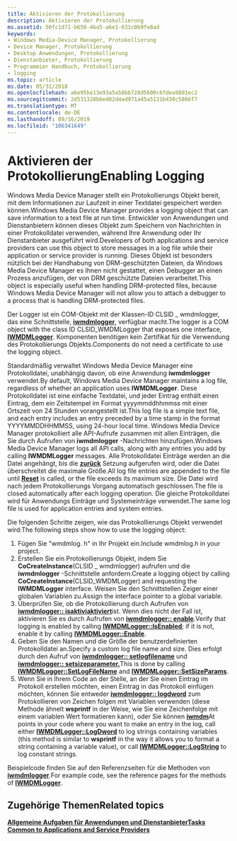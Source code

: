 ```yaml
---
title: Aktivieren der Protokollierung
description: Aktivieren der Protokollierung
ms.assetid: 50fc1d71-b650-4ba5-a6e1-631c0b9fe8ad
keywords:
- Windows Media-Device Manager, Protokollierung
- Device Manager, Protokollierung
- Desktop Anwendungen, Protokollierung
- Dienstanbieter, Protokollierung
- Programmier Handbuch, Protokollierung
- logging
ms.topic: article
ms.date: 05/31/2018
ms.openlocfilehash: a6e95be13e93a5a58bb728d5600c6fdea9801ec2
ms.sourcegitcommit: 2d531328b6ed82d4ad971a45a5131b430c5866f7
ms.translationtype: MT
ms.contentlocale: de-DE
ms.lasthandoff: 09/16/2019
ms.locfileid: "106341649"
---
```

# <a name="enabling-logging"></a><span data-ttu-id="f2f31-109">Aktivieren der Protokollierung</span><span class="sxs-lookup"><span data-stu-id="f2f31-109">Enabling Logging</span></span>

<span data-ttu-id="f2f31-110">Windows Media Device Manager stellt ein Protokollierungs Objekt bereit, mit dem Informationen zur Laufzeit in einer Textdatei gespeichert werden können.</span><span class="sxs-lookup"><span data-stu-id="f2f31-110">Windows Media Device Manager provides a logging object that can save information to a text file at run time.</span></span> <span data-ttu-id="f2f31-111">Entwickler von Anwendungen und Dienstanbietern können dieses Objekt zum Speichern von Nachrichten in einer Protokolldatei verwenden, während Ihre Anwendung oder Ihr Dienstanbieter ausgeführt wird.</span><span class="sxs-lookup"><span data-stu-id="f2f31-111">Developers of both applications and service providers can use this object to store messages in a log file while their application or service provider is running.</span></span> <span data-ttu-id="f2f31-112">Dieses Objekt ist besonders nützlich bei der Handhabung von DRM-geschützten Dateien, da Windows Media Device Manager es Ihnen nicht gestattet, einen Debugger an einen Prozess anzufügen, der von DRM geschützte Dateien verarbeitet.</span><span class="sxs-lookup"><span data-stu-id="f2f31-112">This object is especially useful when handling DRM-protected files, because Windows Media Device Manager will not allow you to attach a debugger to a process that is handling DRM-protected files.</span></span>

<span data-ttu-id="f2f31-113">Der Logger ist ein COM-Objekt mit der Klassen-ID CLSID \_ wmdmlogger, das eine Schnittstelle, [**iwmdmlogger**](/windows/desktop/api/wmdmlog/nn-wmdmlog-iwmdmlogger), verfügbar macht.</span><span class="sxs-lookup"><span data-stu-id="f2f31-113">The logger is a COM object with the class ID CLSID\_WMDMLogger that exposes one interface, [**IWMDMLogger**](/windows/desktop/api/wmdmlog/nn-wmdmlog-iwmdmlogger).</span></span> <span data-ttu-id="f2f31-114">Komponenten benötigen kein Zertifikat für die Verwendung des Protokollierungs Objekts.</span><span class="sxs-lookup"><span data-stu-id="f2f31-114">Components do not need a certificate to use the logging object.</span></span>

<span data-ttu-id="f2f31-115">Standardmäßig verwaltet Windows Media Device Manager eine Protokolldatei, unabhängig davon, ob eine Anwendung **iwmdmlogger** verwendet.</span><span class="sxs-lookup"><span data-stu-id="f2f31-115">By default, Windows Media Device Manager maintains a log file, regardless of whether an application uses **IWMDMLogger**.</span></span> <span data-ttu-id="f2f31-116">Diese Protokolldatei ist eine einfache Textdatei, und jeder Eintrag enthält einen Eintrag, dem ein Zeitstempel im Format yyyymmddhhmmss mit einer Ortszeit von 24 Stunden vorangestellt ist.</span><span class="sxs-lookup"><span data-stu-id="f2f31-116">This log file is a simple text file, and each entry includes an entry preceded by a time stamp in the format YYYYMMDDHHMMSS, using 24-hour local time.</span></span> <span data-ttu-id="f2f31-117">Windows Media Device Manager protokolliert alle API-Aufrufe zusammen mit allen Einträgen, die Sie durch Aufrufen von **iwmdmlogger** -Nachrichten hinzufügen.</span><span class="sxs-lookup"><span data-stu-id="f2f31-117">Windows Media Device Manager logs all API calls, along with any entries you add by calling **IWMDMLogger** messages.</span></span> <span data-ttu-id="f2f31-118">Alle Protokolldatei Einträge werden an die Datei angehängt, bis die [**zurück**](/windows/desktop/api/wmdmlog/nf-wmdmlog-iwmdmlogger-reset) Setzung aufgerufen wird, oder die Datei überschreitet die maximale Größe.</span><span class="sxs-lookup"><span data-stu-id="f2f31-118">All log file entries are appended to the file until [**Reset**](/windows/desktop/api/wmdmlog/nf-wmdmlog-iwmdmlogger-reset) is called, or the file exceeds its maximum size.</span></span> <span data-ttu-id="f2f31-119">Die Datei wird nach jedem Protokollierungs Vorgang automatisch geschlossen.</span><span class="sxs-lookup"><span data-stu-id="f2f31-119">The file is closed automatically after each logging operation.</span></span> <span data-ttu-id="f2f31-120">Die gleiche Protokolldatei wird für Anwendungs Einträge und Systemeinträge verwendet.</span><span class="sxs-lookup"><span data-stu-id="f2f31-120">The same log file is used for application entries and system entries.</span></span>

<span data-ttu-id="f2f31-121">Die folgenden Schritte zeigen, wie das Protokollierungs Objekt verwendet wird:</span><span class="sxs-lookup"><span data-stu-id="f2f31-121">The following steps show how to use the logging object:</span></span>

1.  <span data-ttu-id="f2f31-122">Fügen Sie "wmdmlog. h" in Ihr Projekt ein.</span><span class="sxs-lookup"><span data-stu-id="f2f31-122">Include wmdmlog.h in your project.</span></span>
2.  <span data-ttu-id="f2f31-123">Erstellen Sie ein Protokollierungs Objekt, indem Sie **CoCreateInstance**(CLSID \_ wmdmlogger) aufrufen und die **iwmdmlogger** -Schnittstelle anfordern.</span><span class="sxs-lookup"><span data-stu-id="f2f31-123">Create a logging object by calling **CoCreateInstance**(CLSID\_WMDMLogger) and requesting the **IWMDMLogger** interface.</span></span> <span data-ttu-id="f2f31-124">Weisen Sie den Schnittstellen Zeiger einer globalen Variablen zu.</span><span class="sxs-lookup"><span data-stu-id="f2f31-124">Assign the interface pointer to a global variable.</span></span>
3.  <span data-ttu-id="f2f31-125">Überprüfen Sie, ob die Protokollierung durch Aufrufen von [**iwmdmlogger:: isaktiviaktiviert**](/windows/desktop/api/wmdmlog/nf-wmdmlog-iwmdmlogger-isenabled)ist. Wenn dies nicht der Fall ist, aktivieren Sie es durch Aufrufen von [**iwmdmlogger:: enable**](/windows/desktop/api/wmdmlog/nf-wmdmlog-iwmdmlogger-enable).</span><span class="sxs-lookup"><span data-stu-id="f2f31-125">Verify that logging is enabled by calling [**IWMDMLogger::IsEnabled**](/windows/desktop/api/wmdmlog/nf-wmdmlog-iwmdmlogger-isenabled); if it is not, enable it by calling [**IWMDMLogger::Enable**](/windows/desktop/api/wmdmlog/nf-wmdmlog-iwmdmlogger-enable).</span></span>
4.  <span data-ttu-id="f2f31-126">Geben Sie den Namen und die Größe der benutzerdefinierten Protokolldatei an.</span><span class="sxs-lookup"><span data-stu-id="f2f31-126">Specify a custom log file name and size.</span></span> <span data-ttu-id="f2f31-127">Dies erfolgt durch den Aufruf von [**iwmdmlogger:: setlogfilename**](/windows/desktop/api/wmdmlog/nf-wmdmlog-iwmdmlogger-setlogfilename) und [**iwmdmlogger:: setsizeparameter.**](/windows/desktop/api/wmdmlog/nf-wmdmlog-iwmdmlogger-setsizeparams)</span><span class="sxs-lookup"><span data-stu-id="f2f31-127">This is done by calling [**IWMDMLogger::SetLogFileName**](/windows/desktop/api/wmdmlog/nf-wmdmlog-iwmdmlogger-setlogfilename) and [**IWMDMLogger::SetSizeParams**](/windows/desktop/api/wmdmlog/nf-wmdmlog-iwmdmlogger-setsizeparams).</span></span>
5.  <span data-ttu-id="f2f31-128">Wenn Sie in Ihrem Code an der Stelle, an der Sie einen Eintrag im Protokoll erstellen möchten, einen Eintrag in das Protokoll einfügen möchten, können Sie entweder [**iwmdmlogger:: logdword**](/windows/desktop/api/wmdmlog/nf-wmdmlog-iwmdmlogger-logdword) zum Protokollieren von Zeichen folgen mit Variablen verwenden (diese Methode ähnelt **wsprintf** in der Weise, wie Sie eine Zeichenfolge mit einem variablen Wert formatieren kann), oder Sie können [**iwmdm**](/windows/desktop/api/wmdmlog/nf-wmdmlog-iwmdmlogger-logstring)</span><span class="sxs-lookup"><span data-stu-id="f2f31-128">At points in your code where you want to make an entry in the log, call either [**IWMDMLogger::LogDword**](/windows/desktop/api/wmdmlog/nf-wmdmlog-iwmdmlogger-logdword) to log strings containing variables (this method is similar to **wsprintf** in the way it allows you to format a string containing a variable value), or call [**IWMDMLogger::LogString**](/windows/desktop/api/wmdmlog/nf-wmdmlog-iwmdmlogger-logstring) to log constant strings.</span></span>

<span data-ttu-id="f2f31-129">Beispielcode finden Sie auf den Referenzseiten für die Methoden von [**iwmdmlogger**](/windows/desktop/api/wmdmlog/nn-wmdmlog-iwmdmlogger).</span><span class="sxs-lookup"><span data-stu-id="f2f31-129">For example code, see the reference pages for the methods of [**IWMDMLogger**](/windows/desktop/api/wmdmlog/nn-wmdmlog-iwmdmlogger).</span></span>

## <a name="related-topics"></a><span data-ttu-id="f2f31-130">Zugehörige Themen</span><span class="sxs-lookup"><span data-stu-id="f2f31-130">Related topics</span></span>

<dl> <dt>

[<span data-ttu-id="f2f31-131">**Allgemeine Aufgaben für Anwendungen und Dienstanbieter**</span><span class="sxs-lookup"><span data-stu-id="f2f31-131">**Tasks Common to Applications and Service Providers**</span></span>](tasks-common-to-applications-and-service-providers.md)
</dt> </dl>

 

 




